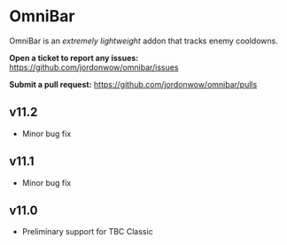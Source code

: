 # OmniBar

OmniBar is an _extremely lightweight_ addon that tracks enemy cooldowns.

**Open a ticket to report any issues:**
https://github.com/jordonwow/omnibar/issues

**Submit a pull request:**
https://github.com/jordonwow/omnibar/pulls

## v11.2
* Minor bug fix

## v11.1
* Minor bug fix

## v11.0
* Preliminary support for TBC Classic
